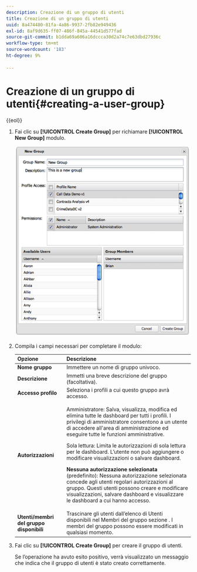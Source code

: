 ```yaml
---
description: Creazione di un gruppo di utenti
title: Creazione di un gruppo di utenti
uuid: 8a474480-81fa-4a86-9937-2fb82e949436
exl-id: 8af9d635-ff07-486f-845a-44541d577fad
source-git-commit: b1dda69a606a16dccca30d2a74c7e63dbd27936c
workflow-type: tm+mt
source-wordcount: '183'
ht-degree: 9%

---
```


# Creazione di un gruppo di utenti{#creating-a-user-group}

{{eol}}

1. Fai clic su **[!UICONTROL Create Group]** per richiamare **[!UICONTROL New Group]** modulo.

   ![](assets/create_user_group.png)

1. Compila i campi necessari per completare il modulo:

   <table id="choicetable_3AE53AAC8A07471394EA993917B6AE33"> 
    <thead class="chhead sthead"> 
    <th class="choptionhd"> Opzione</th> 
    <th class="chdeschd"> Descrizione</th> 
    </thead> 
    <tr class="chrow strow"> 
    <td class="choption"><strong>Nome gruppo</strong></td> 
    <td class="chdesc stentry"> Immettere un nome di gruppo univoco.</td> 
    </tr> 
    <tr class="chrow strow"> 
    <td class="choption"><strong>Descrizione</strong></td> 
    <td class="chdesc stentry"> Immetti una breve descrizione del gruppo (facoltativa).</td> 
    </tr> 
    <tr class="chrow strow"> 
    <td class="choption"><strong>Accesso profilo</strong></td> 
    <td class="chdesc stentry"> Seleziona i profili a cui questo gruppo avrà accesso.</td> 
    </tr> 
    <tr class="chrow strow"> 
    <td class="choption"><strong>Autorizzazioni</strong></td> 
    <td class="chdesc stentry"> <p> <span class="uicontrol"> Amministratore</span>: Salva, visualizza, modifica ed elimina tutte le dashboard per tutti i profili. I privilegi di amministratore consentono a un utente di accedere all'area di amministrazione ed eseguire tutte le funzioni amministrative. </p> <p> <span class="uicontrol"> Sola lettura</span>: Limita le autorizzazioni di sola lettura per le dashboard. L’utente non può aggiungere o modificare visualizzazioni o salvare dashboard. </p> <p> <b>Nessuna autorizzazione selezionata </b>(predefinito): Nessuna autorizzazione selezionata concede agli utenti regolari autorizzazioni al gruppo. Questi utenti possono creare e modificare visualizzazioni, salvare dashboard e visualizzare le dashboard a cui hanno accesso. </p> </td> 
    </tr> 
    <tr class="chrow strow"> 
    <td class="choption"><strong>Utenti/membri del gruppo disponibili</strong></td> 
    <td class="chdesc stentry">Trascinare gli utenti dall’elenco di <span class="uicontrol"> Utenti disponibili</span> nel <span class="uicontrol"> Membri del gruppo </span>sezione . I membri del gruppo possono essere modificati in qualsiasi momento. </td> 
    </tr> 
    </table>

1. Fai clic su **[!UICONTROL Create Group]** per creare il gruppo di utenti.

   Se l’operazione ha avuto esito positivo, verrà visualizzato un messaggio che indica che il gruppo di utenti è stato creato correttamente.
